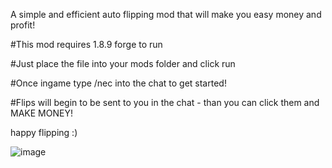 
A simple and efficient auto flipping mod that will make you easy money and profit!

#This mod requires 1.8.9 forge to run

#Just place the file into your mods folder and click run

#Once ingame type /nec into the chat to get started!

#Flips will begin to be sent to you in the chat - than you can click them and MAKE MONEY!

happy flipping :)

![image](https://github.com/user-attachments/assets/054c898c-fdcf-4ad2-a834-5e539e341b28)

